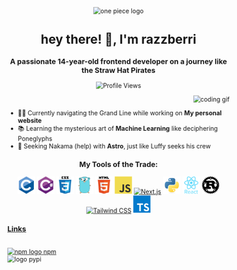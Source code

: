 <p align="center">
<img src="https://upload.wikimedia.org/wikipedia/it/thumb/2/2c/One_Piece_Logo.svg/1200px-One_Piece_Logo.svg.png" alt="one piece logo">


</p>

<h1 align="center">hey  there! 👋, I'm razzberri</h1>
<h3 align="center">A passionate 14-year-old frontend developer on a journey like the Straw Hat Pirates</h3>

<p align="center">
  <img src="https://komarev.com/ghpvc/?username=razzberri&label=Profile%20views&color=0e75b6&style=flat" alt="Profile Views" />
</p>

<p align="right">
   <img src="https://media.tenor.com/GfSX-u7VGM4AAAAC/coding.gif" alt="coding gif">
</p>


- 🏴‍☠️ Currently navigating the Grand Line while working on **My personal website**
- 📚 Learning the mysterious art of **Machine Learning** like deciphering Poneglyphs
- 🌊 Seeking Nakama (help) with **Astro**, just like Luffy seeks his crew



<h3 align="center">My Tools of the Trade:</h3>
<p align="center">
  <a href="https://www.cprogramming.com/"><img src="https://raw.githubusercontent.com/devicons/devicon/master/icons/c/c-original.svg" alt="C" width="40" height="40"/></a>
  <a href="https://www.w3schools.com/cs/"><img src="https://raw.githubusercontent.com/devicons/devicon/master/icons/csharp/csharp-original.svg" alt="C#" width="40" height="40"/></a>
  <a href="https://www.w3schools.com/css/"><img src="https://raw.githubusercontent.com/devicons/devicon/master/icons/css3/css3-original-wordmark.svg" alt="CSS3" width="40" height="40"/></a>
  <a href="https://golang.org"><img src="https://raw.githubusercontent.com/devicons/devicon/master/icons/go/go-original.svg" alt="Go" width="40" height="40"/></a>
  <a href="https://www.w3.org/html/"><img src="https://raw.githubusercontent.com/devicons/devicon/master/icons/html5/html5-original-wordmark.svg" alt="HTML5" width="40" height="40"/></a>
  <a href="https://developer.mozilla.org/en-US/docs/Web/JavaScript"><img src="https://raw.githubusercontent.com/devicons/devicon/master/icons/javascript/javascript-original.svg" alt="JavaScript" width="40" height="40"/></a>
  <a href="https://nextjs.org/"><img src="https://cdn.worldvectorlogo.com/logos/nextjs-2.svg" alt="Next.js" width="40" height="40"/></a>
  <a href="https://www.python.org"><img src="https://raw.githubusercontent.com/devicons/devicon/master/icons/python/python-original.svg" alt="Python" width="40" height="40"/></a>
  <a href="https://reactjs.org/"><img src="https://raw.githubusercontent.com/devicons/devicon/master/icons/react/react-original-wordmark.svg" alt="React" width="40" height="40"/></a>
  <a href="https://www.rust-lang.org"><img src="https://raw.githubusercontent.com/devicons/devicon/master/icons/rust/rust-plain.svg" alt="Rust" width="40" height="40"/></a>
  <a href="https://tailwindcss.com/"><img src="https://www.vectorlogo.zone/logos/tailwindcss/tailwindcss-icon.svg" alt="Tailwind CSS" width="40" height="40"/></a>
  <a href="https://www.typescriptlang.org/"><img src="https://raw.githubusercontent.com/devicons/devicon/master/icons/typescript/typescript-original.svg" alt="TypeScript" width="40" height="40">



<p align="center">
<h3>Links</h3>
<br>
<img src="https://upload.wikimedia.org/wikipedia/commons/thumb/d/db/Npm-logo.svg/2560px-Npm-logo.svg.png" height="50" alt="npm logo">
<a href="https://www.npmjs.com/~algobreigh">npm</a>
<br>
<img src="https://seeklogo.com/images/P/pypi-logo-5B953CE804-seeklogo.com.png"  height="50" alt="logo">
<a>pypi</a>
</p>